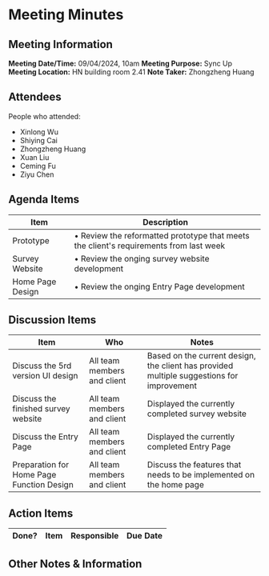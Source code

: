 # Meeting Minutes
## Meeting Information
**Meeting Date/Time:** 09/04/2024, 10am 
**Meeting Purpose:** Sync Up  
**Meeting Location:** HN building room 2.41
**Note Taker:** Zhongzheng Huang

## Attendees
People who attended:
- Xinlong Wu
- Shiying Cai
- Zhongzheng Huang
- Xuan Liu
- Ceming Fu
- Ziyu Chen

## Agenda Items

Item | Description
---- | ----
Prototype | • Review the reformatted prototype that meets the client's requirements from last week 
Survey Website | • Review the onging survey website development
Home Page Design | • Review the onging Entry Page development

## Discussion Items
Item | Who | Notes 
---- | ---- | ---- 
Discuss the 5rd version UI design | All team members and client | Based on the current design, the client has provided multiple suggestions for improvement
Discuss the finished survey website | All team members and client | Displayed the currently completed survey website
Discuss the Entry Page | All team members and client | Displayed the currently completed Entry Page
Preparation for Home Page Function Design | All team members and client | Discuss the features that needs to be implemented on the home page 
## Action Items
| Done? | Item | Responsible | Due Date |
| ---- | ---- | ---- | ---- |


## Other Notes & Information

